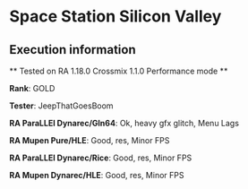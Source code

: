 # Space Station Silicon Valley 

## Execution information

** Tested on RA 1.18.0 Crossmix 1.1.0 Performance mode **

**Rank**: GOLD

**Tester**: JeepThatGoesBoom


**RA ParaLLEl Dynarec/Gln64**: Ok, heavy gfx glitch, Menu Lags

**RA Mupen Pure/HLE**: Good, res, Minor FPS

**RA ParaLLEl Dynarec/Rice**: Good, res, Minor FPS

**RA Mupen Dynarec/HLE**: Good, res, Minor FPS